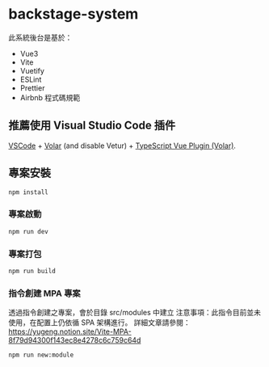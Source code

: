 # backstage-system

此系統後台是基於：
* Vue3
* Vite
* Vuetify
* ESLint
* Prettier
* Airbnb 程式碼規範



## 推薦使用 Visual Studio Code 插件

[VSCode](https://code.visualstudio.com/) + [Volar](https://marketplace.visualstudio.com/items?itemName=Vue.volar) (and disable Vetur) + [TypeScript Vue Plugin (Volar)](https://marketplace.visualstudio.com/items?itemName=Vue.vscode-typescript-vue-plugin).



## 專案安裝

```sh
npm install
```

### 專案啟動

```sh
npm run dev
```

### 專案打包

```sh
npm run build
```

### 指令創建 MPA 專案
透過指令創建之專案，會於目錄 src/modules 中建立
注意事項：此指令目前並未使用，在配置上仍依循 SPA 架構進行。
詳細文章請參閱：https://yugeng.notion.site/Vite-MPA-8f79d94300f143ec8e4278c6c759c64d

```sh
npm run new:module
```
